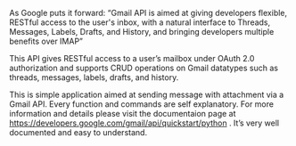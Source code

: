As Google puts it forward:
“Gmail API is aimed at giving developers flexible, RESTful access to the user's inbox, with a natural interface to Threads, Messages, Labels, Drafts, and History, and bringing developers multiple benefits over IMAP”

This API gives RESTful access to a user’s mailbox under OAuth 2.0 authorization and supports CRUD operations on Gmail datatypes such as threads, messages, labels, drafts, and history.

This is simple application aimed at sending message with attachment via a Gmail API.
Every function and commands are self explanatory. For more information and details please visit the documentaion page at  https://developers.google.com/gmail/api/quickstart/python . It’s very well documented and easy to understand.
